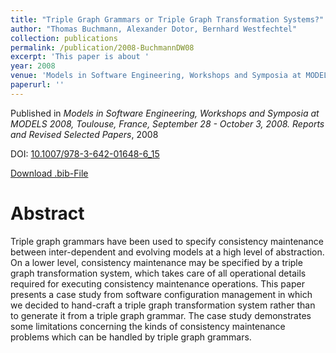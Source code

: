 ```yaml
---
title: "Triple Graph Grammars or Triple Graph Transformation Systems?"
author: "Thomas Buchmann, Alexander Dotor, Bernhard Westfechtel"
collection: publications
permalink: /publication/2008-BuchmannDW08
excerpt: 'This paper is about '
year: 2008
venue: 'Models in Software Engineering, Workshops and Symposia at MODELS 2008, Toulouse, France, September 28 - October 3, 2008. Reports and Revised Selected Papers'
paperurl: ''
---
```


Published in *Models in Software Engineering, Workshops and Symposia at MODELS 2008, Toulouse, France, September 28 - October 3, 2008. Reports and Revised Selected Papers*, 2008

DOI: [10.1007/978-3-642-01648-6_15](https://doi.org/10.1007/978-3-642-01648-6_15)

[Download .bib-File](https://tbuchmann.github.io/files/BuchmannDW08.bib)

Abstract
=====

Triple graph grammars have been used to specify consistency maintenance between inter-dependent and evolving models at a high level of abstraction. On a lower level, consistency maintenance may be specified by a triple graph transformation system, which takes care of all operational details required for executing consistency maintenance operations. This paper presents a case study from software configuration management in which we decided to hand-craft a triple graph transformation system rather than to generate it from a triple graph grammar. The case study demonstrates some limitations concerning the kinds of consistency maintenance problems which can be handled by triple graph grammars.